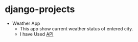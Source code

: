 # django-projects
* Weather App
  * This app show current weather status of entered city.
  * I have Used [API](openweathermap.org)
